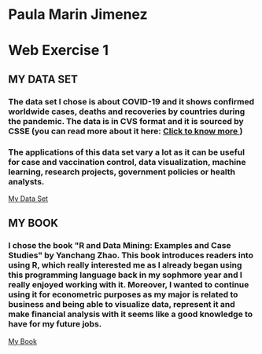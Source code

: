 # Paula Marin Jimenez
# Web Exercise 1
## MY DATA SET
### The data set I chose is about COVID-19 and it shows confirmed worldwide cases, deaths and recoveries by countries during the pandemic. The data is in CVS format and it is sourced by CSSE (you can read more about it here: <a href="https://github.com/datasets/covid-19"> Click to know more </a>)
### The applications of this data set vary a lot as it can be useful for case and vaccination control, data visualization, machine learning, research projects, government policies or health analysts.
<a href="https://datahub.io/core/covid-19"> My Data Set </a>
## MY BOOK
### I chose the book "R and Data Mining: Examples and Case Studies" by Yanchang Zhao. This book introduces readers into using R, which really interested me as I already began using this programming language back in my sophmore year and I really enjoyed working with it. Moreover, I wanted to continue using it for econometric purposes as my major is related to business and being able to visualize data, represent it and make financial analysis with it seems like a good knowledge to have for my future jobs.
<a href="https://cran.r-project.org/doc/contrib/Zhao_R_and_data_mining.pdf"> My Book </a>
